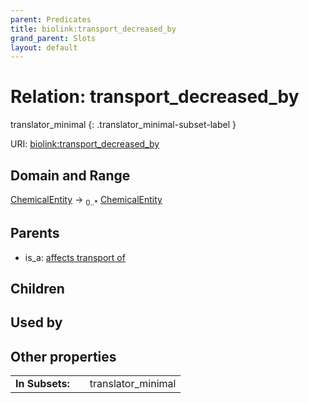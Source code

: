 ```yaml
---
parent: Predicates
title: biolink:transport_decreased_by
grand_parent: Slots
layout: default
---
```


# Relation: transport_decreased_by

translator_minimal
{: .translator_minimal-subset-label }




URI: [biolink:transport_decreased_by](https://w3id.org/biolink/vocab/transport_decreased_by)

## Domain and Range

[ChemicalEntity](ChemicalEntity.md) ->  <sub>0..*</sub> [ChemicalEntity](ChemicalEntity.md)

## Parents

 *  is_a: [affects transport of](affects_transport_of.md)

## Children


## Used by


## Other properties

|  |  |  |
| --- | --- | --- |
| **In Subsets:** | | translator_minimal |

